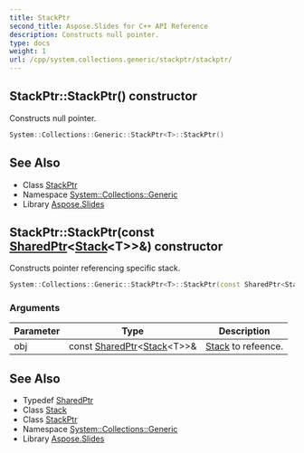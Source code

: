 ```yaml
---
title: StackPtr
second_title: Aspose.Slides for C++ API Reference
description: Constructs null pointer.
type: docs
weight: 1
url: /cpp/system.collections.generic/stackptr/stackptr/
---
```

## StackPtr::StackPtr() constructor


Constructs null pointer.

```cpp
System::Collections::Generic::StackPtr<T>::StackPtr()
```

## See Also

* Class [StackPtr](../)
* Namespace [System::Collections::Generic](../../)
* Library [Aspose.Slides](../../../)
## StackPtr::StackPtr(const [SharedPtr](../../../system/sharedptr/)\<[Stack](../../stack/)\<T\>\>\&) constructor


Constructs pointer referencing specific stack.

```cpp
System::Collections::Generic::StackPtr<T>::StackPtr(const SharedPtr<Stack<T>> &obj)
```


### Arguments

| Parameter | Type | Description |
| --- | --- | --- |
| obj | const [SharedPtr](../../../system/sharedptr/)\<[Stack](../../stack/)\<T\>\>\& | [Stack](../../stack/) to refeence. |

## See Also

* Typedef [SharedPtr](../../../system/sharedptr/)
* Class [Stack](../../stack/)
* Class [StackPtr](../)
* Namespace [System::Collections::Generic](../../)
* Library [Aspose.Slides](../../../)
